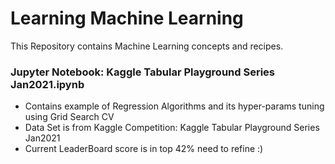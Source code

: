 # Learning Machine Learning
This Repository contains Machine Learning concepts and recipes.
### Jupyter Notebook: Kaggle Tabular Playground Series Jan2021.ipynb
- Contains example of Regression Algorithms and its hyper-params tuning using Grid Search CV
- Data Set is from Kaggle Competition: Kaggle Tabular Playground Series Jan2021
- Current LeaderBoard score is in top 42% need to refine :)


